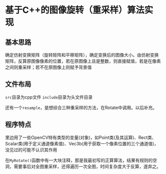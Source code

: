 # 基于C++的图像旋转（重采样）算法实现

## 基本思路

确定仿射变换矩阵（旋转矩阵和平移矩阵），确定变换后的图像大小。由仿射变换矩阵，反算原图像像素的位置，若在原图像上且是整数，则直接赋值，若是在像素之间则重采样；若不在原图像上则赋予背景值


## 文件布局

`src`目录为cpp文件
`include`目录为头文件目录

还有一个`resample`，是想综合三种重采样的方法，在Rotate中调用。以后补充。

## 程序特点

里边用了一些OpenCV特有类型的变量(对象)，如Point类(及其运算)、Rect类、Scalar类(用于定义通道像素值)、Vec3b(用于获取一个像素位置的三个通道值)，没见过的可能不认识其作用

在`MyRotate()`函数中有一大块注释，那是我最初写的正算算法，结果有规则的空洞，需要事后对全图重采样，还得遍历一次全图，时间复杂度大于反算，遂弃之。
